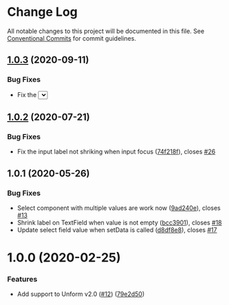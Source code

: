 # Change Log

All notable changes to this project will be documented in this file.
See [Conventional Commits](https://conventionalcommits.org) for commit guidelines.

## [1.0.3](https://github.com/italoiz/unform-community-packages/compare/unform-material-ui@1.0.2...unform-material-ui@1.0.3) (2020-09-11)


### Bug Fixes

* Fix the <Select /> component variant style ([2a7731c](https://github.com/italoiz/unform-community-packages/commit/2a7731c5cf65bb06dcda292a59d567a954bae5f3)), closes [#25](https://github.com/italoiz/unform-community-packages/issues/25)





## [1.0.2](https://github.com/italoiz/unform-community-packages/compare/unform-material-ui@1.0.1...unform-material-ui@1.0.2) (2020-07-21)


### Bug Fixes

* Fix the input label not shriking when input focus ([74f218f](https://github.com/italoiz/unform-community-packages/commit/74f218fadae5d3393dbe035c3e0936225ba0b314)), closes [#26](https://github.com/italoiz/unform-community-packages/issues/26)





## 1.0.1 (2020-05-26)


### Bug Fixes

* Select component with multiple values are work now ([9ad240e](https://github.com/italoiz/unform-community-packages/commit/9ad240e7882c8f1c71b3eace67d1777cc1598896)), closes [#13](https://github.com/italoiz/unform-community-packages/issues/13)
* Shrink label on TextField when value is not empty ([bcc3901](https://github.com/italoiz/unform-community-packages/commit/bcc39019fc89a50ab894ba473c6b65aa7d884fc9)), closes [#18](https://github.com/italoiz/unform-community-packages/issues/18)
* Update select field value when setData is called ([d8df8e8](https://github.com/italoiz/unform-community-packages/commit/d8df8e8beec40fffb69ec6a3f8015fe06bb5648b)), closes [#17](https://github.com/italoiz/unform-community-packages/issues/17)



# 1.0.0 (2020-02-25)


### Features

* Add support to Unform v2.0 ([#12](https://github.com/italoiz/unform-community-packages/issues/12)) ([79e2d50](https://github.com/italoiz/unform-community-packages/commit/79e2d50c3cb7af32536320bb4e6c0400459e1afa))
